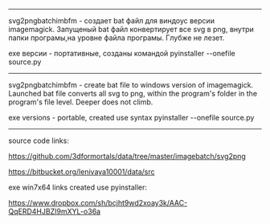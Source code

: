 ﻿--------------------------------------------------

svg2pngbatchimbfm - создает bat файл для виндоус версии imagemagick. Запущеный bat файл конвертирует все svg в png, внутри папки програмы,на уровне файла програмы. Глубже не лезет.

exe версии - портативные, созданы командой
pyinstaller --onefile source.py

--------------------------------------------------

svg2pngbatchimbfm - create bat file to windows version of imagemagick. Launched bat file converts all svg to png, within the program's folder in the program's file level. Deeper does not climb.

exe versions - portable, created use syntax
pyinstaller --onefile source.py

--------------------------------------------------

source code links:

https://github.com/3dformortals/data/tree/master/imagebatch/svg2png

https://bitbucket.org/lenivaya10001/data/src

exe win7x64 links created use pyinstaller:

https://www.dropbox.com/sh/bcjht9wd2xoay3k/AAC-QqERD4HJBZI9mXYL-o36a
